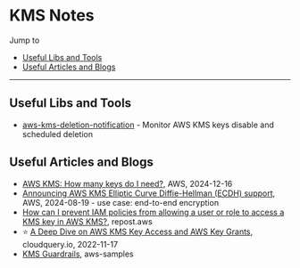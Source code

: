 # KMS Notes

Jump to
- [Useful Libs and Tools](#useful-libs-and-tools)
- [Useful Articles and Blogs](#useful-articles-and-blogs)


---
## Useful Libs and Tools

- [aws-kms-deletion-notification](https://github.com/aws-samples/aws-kms-deletion-notification) - Monitor AWS KMS keys disable and scheduled deletion


## Useful Articles and Blogs

- [AWS KMS: How many keys do I need?](https://aws.amazon.com/blogs/security/aws-kms-how-many-keys-do-i-need/), AWS, 2024-12-16
- [Announcing AWS KMS Elliptic Curve Diffie-Hellman (ECDH) support](https://aws.amazon.com/blogs/security/announcing-aws-kms-elliptic-curve-diffie-hellman-ecdh-support/), AWS, 2024-08-19 - use case: end-to-end encryption
- [How can I prevent IAM policies from allowing a user or role to access a KMS key in AWS KMS?](https://repost.aws/knowledge-center/kms-prevent-access), repost.aws
- ⭐ [A Deep Dive on AWS KMS Key Access and AWS Key Grants](https://www.cloudquery.io/blog/aws-kms-key-grants-deep-dive), cloudquery.io, 2022-11-17
- [KMS Guardrails](https://aws-samples.github.io/aws-iam-permissions-guardrails/guardrails/kms/guardrails.html), aws-samples
